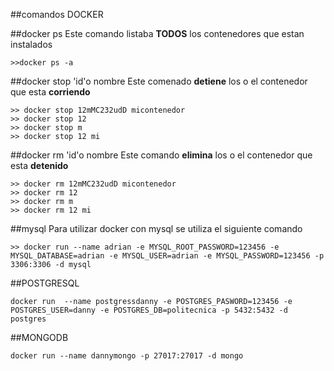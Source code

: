 ##comandos DOCKER


##docker ps 
Este comando listaba **TODOS** los contenedores que estan instalados
```
>>docker ps -a
```

##docker stop 'id'o nombre
Este comenado **detiene** los o el contenedor que esta **corriendo**

```
>> docker stop 12mMC232udD micontenedor
>> docker stop 12
>> docker stop m
>> docker stop 12 mi
```

##docker rm 'id'o nombre
Este comando **elimina** los o el contenedor que esta **detenido**

```
>> docker rm 12mMC232udD micontenedor
>> docker rm 12
>> docker rm m
>> docker rm 12 mi
```
##mysql
Para utilizar docker con mysql se utiliza el siguiente comando

```
>> docker run --name adrian -e MYSQL_ROOT_PASSWORD=123456 -e MYSQL_DATABASE=adrian -e MYSQL_USER=adrian -e MYSQL_PASSWORD=123456 -p 3306:3306 -d mysql
```





##POSTGRESQL
 ```
 docker run  --name postgressdanny -e POSTGRES_PASWORD=123456 -e POSTGRES_USER=danny -e POSTGRES_DB=politecnica -p 5432:5432 -d postgres
```
 ##MONGODB
 ```
docker run --name dannymongo -p 27017:27017 -d mongo 
```


